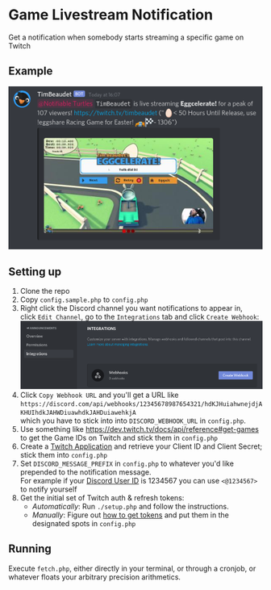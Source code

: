 # Game Livestream Notification
Get a notification when somebody starts streaming a specific game on Twitch

## Example
![](https://github.com/tsjost/GameLivestreamNotification/blob/assets/screenshot01.png)

## Setting up
1. Clone the repo
2. Copy `config.sample.php` to `config.php`
3. Right click the Discord channel you want notifications to appear in,  
click `Edit Channel`, go to the `Integrations` tab and click `Create Webhook`:
![](https://github.com/tsjost/GameLivestreamNotification/blob/assets/discord01.png)
4. Click `Copy Webhook URL` and you'll get a URL like  
`https://discord.com/api/webhooks/12345678987654321/hdKJHuiahwnejdjAKHUIhdkJAHWDiuawhdkJAHDuiawehkjA`  
which you have to stick into into `DISCORD_WEBHOOK_URL` in `config.php`.
5. Use something like https://dev.twitch.tv/docs/api/reference#get-games to get the Game IDs on Twitch and stick them in `config.php`
6. Create a [Twitch Application](https://dev.twitch.tv/console/) and retrieve your Client ID and Client Secret; stick them into `config.php`
7. Set `DISCORD_MESSAGE_PREFIX` in `config.php` to whatever you'd like prepended to the notification message.  
For example if your [Discord User ID](https://support.discord.com/hc/en-us/articles/206346498-Where-can-I-find-my-User-Server-Message-ID-) is 1234567 you can use `<@1234567>` to notify yourself
8. Get the initial set of Twitch auth & refresh tokens:
	* _Automatically_: Run `./setup.php` and follow the instructions.
	* _Manually_: Figure out [how to get tokens](https://dev.twitch.tv/docs/authentication#getting-tokens) and put them in the designated spots in `config.php`

## Running
Execute `fetch.php`, either directly in your terminal, or through a cronjob, or whatever floats your arbitrary precision arithmetics.
